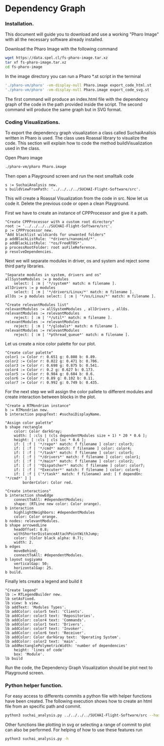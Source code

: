 # Dependency Graph

### Installation.
This document will guide you to download and use a working "Pharo Image" with all the necessary software already installed.

Download the Pharo Image with the following command

```bash
wget https://data.spel.cl/fs-pharo-image.tar.xz
tar xf fs-pharo-image.tar.xz
cd fs-pharo-image
```

In the image directory you can run a Pharo *.st script in the terminal

```bash
'./pharo-vm/pharo' -vm-display-null Pharo.image export_code_html.st
'./pharo-vm/pharo' -vm-display-null Pharo.image export_code_svg.st
```

The first command will produce an index.html file with the dependency graph of the code in the path provided inside the script. The second command will produce the same graph but in SVG format.

### Coding Visualizations.
To export the dependency graph visualization a class called SuchaiAnalisis written in Pharo is used. The class uses Roassal library to visualize the code. This section will explain how to code the method buildVisualization used in the class.

Open Pharo image

```bash
./pharo-vm/pharo Pharo.image
```

Then open a Playground screen and run the next smalltalk code

```smalltalk
s := SuchaiAnalysis new.
s buildViewFromPath: '../../../../SUCHAI-Flight-Software/src'.
```

This will create a Roassal Visualization from the code in src. Now let us code it. Delete the previous code or open a clean Playground.

First we have to create an instance of CPPProcessor and give it a path.

```smalltalk
"Create CPPProcessor with a custom root directory"
root := '../../../../SUCHAI-Flight-Software/src'.
p := CPPProcessor new.
"Add blacklist wildcards for unwanted folders"
p addBlackListRule: '*drivers/nanomind/*'.
p addBlackListRule: '*os/FreeRTOS*'.
p processRootFolder: root asFileReference.
p resolveDependencies.
```

Next we will separate modules in driver, os and system and reject some third party libraries.

```smalltalk
"Separate modules in system, drivers and os"
allSystemModules := p modules
    select: [ :m | '*/system*' match: m filename ].
allDrivers := p modules
    select: [ :m | '*/drivers/Linux/*' match: m filename ].
allOs := p modules select: [ :m | '*/os/Linux/*' match: m filename ].

"Create relevantModules list"
relevantModules := allSystemModules , allDrivers , allOs.
relevantModules := relevantModules
    reject: [ :m | '*/util*' match: m filename ].
relevantModules := relevantModules
    reject: [ :m | '*/globals*' match: m filename ].
relevantModules := relevantModules
    reject: [ :m | '*pthread_queue*' match: m filename ].
```

Let us create a nice color palette for our plot.

```smalltalk
"Create color palette"
color1 := Color r: 0.651 g: 0.808 b: 0.89.
color2 := Color r: 0.022 g: 0.471 b: 0.706.
color3 := Color r: 0.698 g: 0.875 b: 0.541.
color4 := Color r: 0.2 g: 0.627 b: 0.173.
color5 := Color r: 0.984 g: 0.604 b: 0.6.
color6 := Color r: 0.89 g: 0.102 b: 0.11.
color7 := Color r: 0.992 g: 0.749 b: 0.435.
```

For the next step we will assign the color pallete to different modules and create interaction between blocks in the plot.

```smalltalk
"Create a RTMondrian instance"
b := RTMondrian new.
b interaction popupText: #suchaiDisplayName.

"Assign color palette"
b shape rectangle
    color: Color darkGray;
    width: [ :cls | (cls dependentModules size + 1) * 20 * 0.6 ];
    height: [ :cls | cls loc * 0.6 ];
    if: [ :f | '*/repo*' match: f filename ] color: color3;
    if: [ :f | '*/cmd*' match: f filename ] color: color4;
    if: [ :f | '*/task*' match: f filename ] color: color5;
    if: [ :f | '*/drivers*' match: f filename ] color: color1;
    if: [ :f | '*/main*' match: f filename ] color: color2;
    if: [ :f | '*Dispatcher*' match: f filename ] color: color7;
    if: [ :f | '*Executer*' match: f filename ] color: color6;
    if: [ :f | ('*/task*' match: f filename) and: [ f dependOn: '*/cmd*' ] ]
        borderColor: Color red.
        
"Create interactions"
b interaction showEdge
    connectToAll: #dependentModules;
    shape: (RTLine new color: Color orange).
b interaction
    highlightNeighbors: #dependentModules
    color: Color orange.
b nodes: relevantModules.
b shape arrowedLine
    headOffset: 0.8;
    withShorterDistanceAttachPointWithJump;
    color: (Color black alpha: 0.7);
    width: 2.
b edges
    moveBehind;
    connectToAll: #dependentModules.
b layout sugiyama
    verticalGap: 50;
    horizontalGap: 25.
b build.
```

Finally lets create a legend and build it

```smalltalk
"Create legend"
lb := RTLegendBuilder new.
lb setAsFixed.
lb view: b view.
lb addText: 'Modules Types'.
lb addColor: color5 text: 'Clients'.
lb addColor: color3 text: 'Repositories'.
lb addColor: color4 text: 'Commands'.
lb addColor: color1 text: 'Drivers'.
lb addColor: color7 text: 'Invoker'.
lb addColor: color6 text: 'Receiver'.
lb addColor: Color darkGray text: 'Operating System'.
lb addColor: color2 text: 'main'.
lb addRectanglePolymetricWidth: 'number of dependencies'
    height: 'lines of code'
    box: 'Module'.
lb build
```

Run the code, the Dependency Graph Visualization should be plot next to Playground screen.

### Python helper function.

For easy access to differents commits a python file with helper functions have been created. The following execution shows how to create an html file from an specific path and commit.

```bash
python3 suchai_analysis.py ../../../../SUCHAI-Flight-Software/src --hash d6496a2
```

Other functions like plotting in svg or selecting a range of commit to plot can also be performed. For helping of how to use these features run

```bash
python3 suchai_analysis.py -h
```





